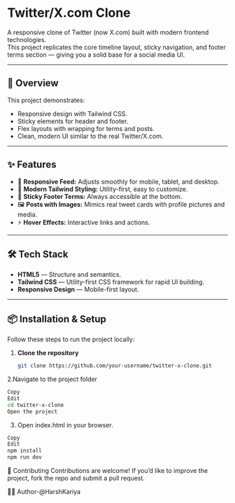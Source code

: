 # Twitter/X.com Clone

A responsive clone of Twitter (now X.com) built with modern frontend technologies.  
This project replicates the core timeline layout, sticky navigation, and footer terms section — giving you a solid base for a social media UI.

---

## 🚀 Overview

This project demonstrates:
- Responsive design with Tailwind CSS.
- Sticky elements for header and footer.
- Flex layouts with wrapping for terms and posts.
- Clean, modern UI similar to the real Twitter/X.com.

---

## ✨ Features

- 📱 **Responsive Feed:** Adjusts smoothly for mobile, tablet, and desktop.
- 🎨 **Modern Tailwind Styling:** Utility-first, easy to customize.
- 📌 **Sticky Footer Terms:** Always accessible at the bottom.
- 🖼️ **Posts with Images:** Mimics real tweet cards with profile pictures and media.
- ⚡ **Hover Effects:** Interactive links and actions.

---

## 🛠️ Tech Stack

- **HTML5** — Structure and semantics.
- **Tailwind CSS** — Utility-first CSS framework for rapid UI building.
- **Responsive Design** — Mobile-first layout.

---

## 📦 Installation & Setup

Follow these steps to run the project locally:

1. **Clone the repository**
   ```bash
   git clone https://github.com/your-username/twitter-x-clone.git

2.Navigate to the project folder
```bash
Copy
Edit
cd twitter-x-clone
Open the project
```
3. Open index.html in your browser.
```bash
Copy
Edit
npm install
npm run dev
```

🤝 Contributing
Contributions are welcome!
If you’d like to improve the project, fork the repo and submit a pull request.

👨‍💻 Author-@HarshKariya
